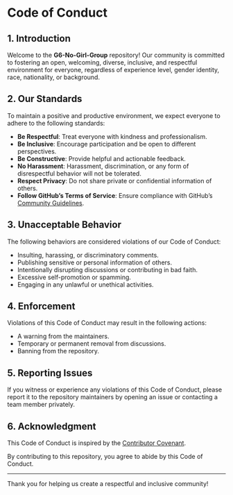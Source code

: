 # Code of Conduct

## 1. Introduction
Welcome to the **G6-No-Girl-Group** repository! Our community is committed to fostering an open, welcoming, diverse, inclusive, and respectful environment for everyone, regardless of experience level, gender identity, race, nationality, or background.

## 2. Our Standards
To maintain a positive and productive environment, we expect everyone to adhere to the following standards:

- **Be Respectful**: Treat everyone with kindness and professionalism.
- **Be Inclusive**: Encourage participation and be open to different perspectives.
- **Be Constructive**: Provide helpful and actionable feedback.
- **No Harassment**: Harassment, discrimination, or any form of disrespectful behavior will not be tolerated.
- **Respect Privacy**: Do not share private or confidential information of others.
- **Follow GitHub’s Terms of Service**: Ensure compliance with GitHub’s [Community Guidelines](https://docs.github.com/en/github/site-policy/github-community-guidelines).

## 3. Unacceptable Behavior
The following behaviors are considered violations of our Code of Conduct:

- Insulting, harassing, or discriminatory comments.
- Publishing sensitive or personal information of others.
- Intentionally disrupting discussions or contributing in bad faith.
- Excessive self-promotion or spamming.
- Engaging in any unlawful or unethical activities.

## 4. Enforcement
Violations of this Code of Conduct may result in the following actions:

- A warning from the maintainers.
- Temporary or permanent removal from discussions.
- Banning from the repository.

## 5. Reporting Issues
If you witness or experience any violations of this Code of Conduct, please report it to the repository maintainers by opening an issue or contacting a team member privately.

## 6. Acknowledgment
This Code of Conduct is inspired by the [Contributor Covenant](https://www.contributor-covenant.org/).

By contributing to this repository, you agree to abide by this Code of Conduct.

---

Thank you for helping us create a respectful and inclusive community!

